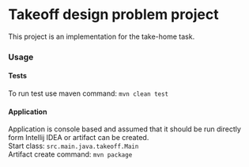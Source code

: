 # Takeoff design problem project

This project is an implementation for the take-home task.

### Usage
#### Tests
To run test use maven command: `mvn clean test`
#### Application
Application is console based and assumed that it should be run directly form Intellij IDEA or artifact can be created.<br>
Start class: `src.main.java.takeoff.Main` <br>
Artifact create command: `mvn package`

